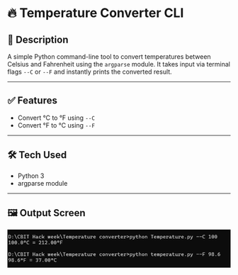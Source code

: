 # 🔥 Temperature Converter CLI

## 📃 Description
A simple Python command-line tool to convert temperatures between Celsius and Fahrenheit using the `argparse` module. It takes input via terminal flags `--C` or `--F` and instantly prints the converted result.

---

## ✅ Features
- Convert °C to °F using `--C`
- Convert °F to °C using `--F`

---

## 🛠️ Tech Used
- Python 3
- argparse module

---

## 🖼️ Output Screen
![CLI Output Screenshot](output.png)
